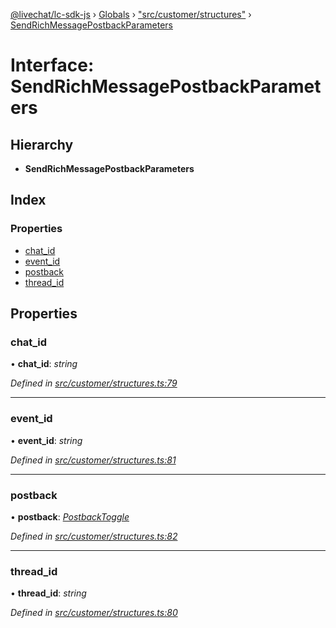 [@livechat/lc-sdk-js](../README.md) › [Globals](../globals.md) › ["src/customer/structures"](../modules/_src_customer_structures_.md) › [SendRichMessagePostbackParameters](_src_customer_structures_.sendrichmessagepostbackparameters.md)

# Interface: SendRichMessagePostbackParameters

## Hierarchy

* **SendRichMessagePostbackParameters**

## Index

### Properties

* [chat_id](_src_customer_structures_.sendrichmessagepostbackparameters.md#chat_id)
* [event_id](_src_customer_structures_.sendrichmessagepostbackparameters.md#event_id)
* [postback](_src_customer_structures_.sendrichmessagepostbackparameters.md#postback)
* [thread_id](_src_customer_structures_.sendrichmessagepostbackparameters.md#thread_id)

## Properties

###  chat_id

• **chat_id**: *string*

*Defined in [src/customer/structures.ts:79](https://github.com/livechat/lc-sdk-js/blob/ce4846a/src/customer/structures.ts#L79)*

___

###  event_id

• **event_id**: *string*

*Defined in [src/customer/structures.ts:81](https://github.com/livechat/lc-sdk-js/blob/ce4846a/src/customer/structures.ts#L81)*

___

###  postback

• **postback**: *[PostbackToggle](_src_agent_structures_.postbacktoggle.md)*

*Defined in [src/customer/structures.ts:82](https://github.com/livechat/lc-sdk-js/blob/ce4846a/src/customer/structures.ts#L82)*

___

###  thread_id

• **thread_id**: *string*

*Defined in [src/customer/structures.ts:80](https://github.com/livechat/lc-sdk-js/blob/ce4846a/src/customer/structures.ts#L80)*
